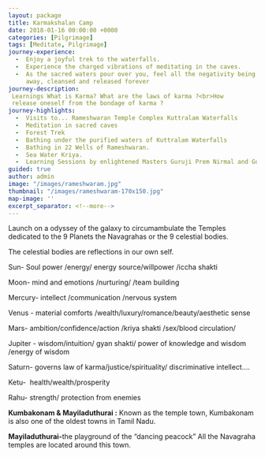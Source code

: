 ```yaml
---
layout: package
title: Karmakshalan Camp
date: 2018-01-16 00:00:00 +0000
categories: [Pilgrimage]
tags: [Meditate, Pilgrimage]
journey-experience:
  -  Enjoy a joyful trek to the waterfalls.
  -  Experience the charged vibrations of meditating in the caves.
  -  As the sacred waters pour over you, feel all the negativity being washed
     away, cleansed and released forever
journey-description: 
 Learnings What is Karma? What are the laws of karma ?<br>How
 release oneself from the bondage of karma ?
journey-highlights:
  -  Visits to... Rameshwaran Temple Complex Kuttralam Waterfalls
  -  Meditation in sacred caves
  -  Forest Trek
  -  Bathing under the purified waters of Kuttralam Waterfalls
  -  Bathing in 22 Wells of Rameshwaran.
  -  Sea Water Kriya.
  -  Learning Sessions by enlightened Masters Guruji Prem Nirmal and Guruma Bhartiji
guided: true
author: admin
image: "/images/rameshwaram.jpg"
thumbnail: "/images/rameshwaram-170x150.jpg"
map-image: ''
excerpt_separator: <!--more-->
---
```


<p>Launch on a odyssey of the galaxy to circumambulate the Temples dedicated to the 9 Planets the Navagrahas or the 9 celestial bodies.<!--more--></p>
<p>The celestial bodies are reflections in our own self.</p>
<p>Sun- Soul power /energy/ energy source/willpower /iccha shakti</p>
<p>Moon- mind and emotions /nurturing/ /team building</p>
<p>Mercury- intellect /communication /nervous system </p>
<p>Venus - material comforts /wealth/luxury/romance/beauty/aesthetic sense</p>
<p>Mars- ambition/confidence/action /kriya shakti /sex/blood circulation/</p>
<p>Jupiter - wisdom/intuition/ gyan shakti/ power of knowledge and wisdom /energy of wisdom</p>
<p>Saturn- governs law of karma/justice/spirituality/ discriminative intellect….</p>
<p>Ketu-  health/wealth/prosperity</p>
<p>Rahu- strength/ protection from enemies</p>
<p><strong>Kumbakonam &amp; Mayiladuthurai :</strong> Known as the temple town, Kumbakonam is also one of the oldest towns in Tamil Nadu.</p>
<p><strong>Mayiladuthurai-</strong>the playground of the “dancing peacock” All the Navagraha temples are located around this town.</p>
